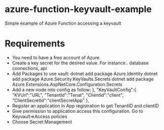 # azure-function-keyvault-example
Simple example of Azure Function accessing a keyvault

# Requirements
- You need to have a free account of Azure
- Create a key secret for the desired value. For instance.. database connections, api
- Add Packages to use vault:
dotnet add package Azure.Identity
dotnet add package Azure.Security.KeyVaults.Secrets
dotnet add package Azure.Extensions.AspNetCore.Configuration.Secrets
- Add a new node into config as follow:
},
  "KeyVaultConfig":{
    "KVUrl":"URL",
    "TenantId":"Tenat",
    "ClientId":"client",
    "ClientSecretId":"clientSecretApp"
  },
- Register an application in App registration to get TenantID and clientID
- Give permission to application access this configuration.
Go to Keyvault=>Access policies
- Choose Secret Management
